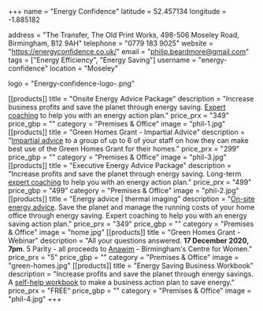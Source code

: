 +++
name = "Energy Confidence"
latitude = 52.457134
longitude = -1.885182

address = "The Transfer, The Old Print Works, 498-506 Moseley Road, Birmingham, B12 9AH"
telephone = "0779 183 9025"
website = "https://energyconfidence.co.uk/"
email = "philip.beardmore@gmail.com"
tags = ["Energy Efficiency", "Energy Saving"]
username = "energy-confidence"
location = "Moseley"

logo = "Energy-confidence-logo-.png"

[[products]]
  title = "Onsite Energy Advice Package"
  description = "Increase business profits and save the planet through energy saving. [Expert coaching](https://energyconfidence.co.uk/product/on-site-advice-package-small-business-parity/) to help you with an energy action plan."
  price_prx = "349"
  price_gbp = ""
  category = "Premises & Office"
  image = "phil-1.jpg"
[[products]]
  title = "Green Homes Grant - Impartial Advice"
  description = "[Impartial advice](https://energyconfidence.co.uk/product/green-homes-grant-group-advice-parity/) to a group of up to 6 of your staff on how they can make best use of the Green Homes Grant for their homes."
  price_prx = "299"
  price_gbp = ""
  category = "Premises & Office"
  image = "phil-3.jpg"
[[products]]
  title = "Executive Energy Advice Package"
  description = "Increase profits and save the planet through energy saving. Long-term [expert coaching](https://energyconfidence.co.uk/product/executive-advice-package-small-business-parity/) to help you with an energy action plan."
  price_prx = "499"
  price_gbp = "499"
  category = "Premises & Office"
  image = "phil-2.jpg"
[[products]]
  title = "Energy advice | thermal imaging"
  description = "[On-site energy advice](https://energyconfidence.co.uk/product/on-site-advice-with-thermal-imaging-home-office-parity/). Save the planet and manage the running costs of your home office through energy saving. Expert coaching to help you with an energy saving action plan."
  price_prx = "349"
  price_gbp = ""
  category = "Premises & Office"
  image = "home.jpg"
[[products]]
  title = "Green Homes Grant - Webinar"
  description = "All your questions answered. **17 December 2020, 7pm**.  5 Parity - all proceeds to [Anawim](https://anawim.co.uk/) - Birmingham's Centre for Women."
  price_prx = "5"
  price_gbp = ""
  category = "Premises & Office"
  image = "green-homes.jpg"
[[products]]
  title = "Energy Saving Business Workbook"
  description = "Increase profits and save the planet through energy savings. A [self-help workbook](https://energyconfidence.co.uk/product/orkbook-business) to make a business action plan to save energy."
  price_prx = "FREE"
  price_gbp = ""
  category = "Premises & Office"
  image = "phil-4.jpg"
+++
